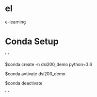 # el
e-learning

# Conda Setup
'''

$conda create -n dsi200_demo python=3.6

$conda avtivate dsi200_demo

$conda deactivate

'''
